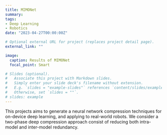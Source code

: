```yaml
---
title: MIMONet
summary: 
tags:
- Deep Learning
- Robotics
date: "2023-04-27T00:00:00Z"

# Optional external URL for project (replaces project detail page).
external_link: ""

image:
  caption: Results of MIMONet
  focal_point: Smart

# Slides (optional).
#   Associate this project with Markdown slides.
#   Simply enter your slide deck's filename without extension.
#   E.g. `slides = "example-slides"` references `content/slides/example-slides.md`.
#   Otherwise, set `slides = ""`.
# slides: example
---
```


This projects aims to generate a neural network compression techniques for on-device deep learning, and applying to real-world robots. We consider a two-phase deep compression approach consist of reducing both intra-model and inter-model redundancy. 

